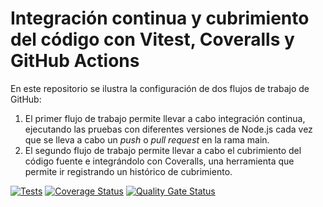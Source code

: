 # Integración continua y cubrimiento del código con Vitest, Coveralls y GitHub Actions

En este repositorio se ilustra la configuración de dos flujos de trabajo de GitHub:

1. El primer flujo de trabajo permite llevar a cabo integración continua, ejecutando las pruebas con diferentes
versiones de Node.js cada vez que se lleva a cabo un *push* o *pull request* en la rama main.
2. El segundo flujo de trabajo permite llevar a cabo el cubrimiento del código fuente e integrándolo con
Coveralls, una herramienta que permite ir registrando un histórico de cubrimiento.

[![Tests](https://github.com/ULL-ESIT-INF-DSI-2425/coverage-coveralls-github-actions/actions/workflows/ci.yml/badge.svg)](https://github.com/ULL-ESIT-INF-DSI-2425/coverage-coveralls-github-actions/actions/workflows/ci.yml)
[![Coverage Status](https://coveralls.io/repos/github/ULL-ESIT-INF-DSI-2425/coverage-coveralls-github-actions/badge.svg?branch=main)](https://coveralls.io/github/ULL-ESIT-INF-DSI-2425/coverage-coveralls-github-actions?branch=main)
[![Quality Gate Status](https://sonarcloud.io/api/project_badges/measure?project=ULL-ESIT-INF-DSI-2425_sonarqube-cloud-github-actions&metric=alert_status)](https://sonarcloud.io/summary/new_code?id=ULL-ESIT-INF-DSI-2425_sonarqube-cloud-github-actions)
